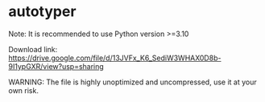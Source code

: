 # autotyper

Note: It is recommended to use Python version >=3.10

Download link: https://drive.google.com/file/d/13JVFx_K6_SediW3WHAX0D8b-9I1ypGXR/view?usp=sharing

WARNING: The file is highly unoptimized and uncompressed, use it at your own risk.

